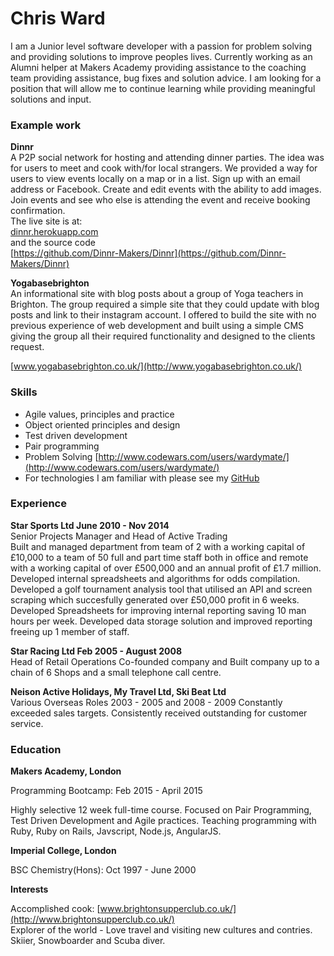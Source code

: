 # Chris Ward

I am a Junior level software developer with a passion for problem solving and providing solutions to improve peoples lives. Currently working as an Alumni helper at Makers Academy providing assistance to the coaching team providing assistance, bug fixes and solution advice. I am looking for a position that will allow me to continue learning while providing meaningful solutions and input.

### Example work

**Dinnr**  
A P2P social network for hosting and attending dinner parties. The idea was for users to meet and cook with/for local strangers. We provided a way for users to view events locally on a map or in a list. Sign up with an email address or Facebook. Create and edit events with the ability to add images. Join events and see who else is attending the event and receive booking confirmation.  
The live site is at:  
[dinnr.herokuapp.com](dinnr.herokuapp.com)  
and the source code  
[https://github.com/Dinnr-Makers/Dinnr](https://github.com/Dinnr-Makers/Dinnr)

**Yogabasebrighton**  
An informational site with blog posts about a group of Yoga teachers in Brighton. The group required a simple site that they could update with blog posts and link to their instagram account. I offered to build the site with no previous experience of web development and built using a simple CMS giving the group all their required functionality and designed to the clients request.

[www.yogabasebrighton.co.uk/](http://www.yogabasebrighton.co.uk/)

### Skills

* Agile values, principles and practice
* Object­ oriented principles and design
* Test­ driven development
* Pair programming
* Problem Solving [http://www.codewars.com/users/wardymate/](http://www.codewars.com/users/wardymate/)
* For technologies I am familiar with please see my [GitHub](https://github.com/wardymate)

### Experience

**Star Sports Ltd June 2010 - Nov 2014**   
Senior Projects Manager and Head of Active Trading  
Built and managed department from team of 2 with a working capital of £10,000 to a team of 50 full and part time staff both in office and remote with a working capital of over £500,000 and an annual profit of £1.7 million.
Developed internal spreadsheets and algorithms for odds compilation.  
Developed a golf tournament analysis tool that utilised an API and screen scraping which succesfully generated over £50,000 profit in 6 weeks.  
Developed Spreadsheets for improving internal reporting saving 10 man hours per week. 
Developed data storage solution and improved reporting freeing up 1 member of staff.

**Star Racing Ltd Feb 2005 - August 2008**  
Head of Retail Operations
Co-founded company and Built company up to a chain of 6 Shops and a small telephone call centre.

**Neison Active Holidays, My Travel Ltd, Ski Beat Ltd**   
Various Overseas Roles 2003 - 2005 and 2008 - 2009
Constantly exceeded sales targets.
Consistently received outstanding for customer service.

### Education

**Makers Academy, London**

Programming Bootcamp: Feb 2015 - April 2015

Highly selective 12 week full-time course.
Focused on Pair Programming, Test Driven Development and Agile practices.
Teaching programming with Ruby, Ruby on Rails, Javscript, Node.js, AngularJS.

**Imperial College, London**

BSC Chemistry(Hons): Oct 1997 - June 2000

**Interests**

Accomplished cook: [www.brightonsupperclub.co.uk/](http://www.brightonsupperclub.co.uk/)  
Explorer of the world - Love travel and visiting new cultures and contries.  
Skiier, Snowboarder and Scuba diver.
